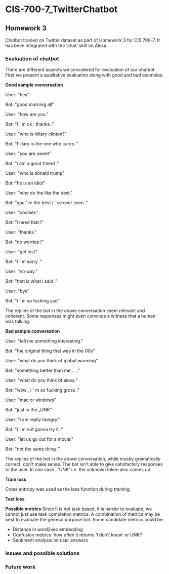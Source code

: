 # CIS-700-7_TwitterChatbot

## Homework 3

Chatbot trained on Twitter dataset as part of Homework 3 for CIS 700-7. It has been integrated with the 'chat' skill on Alexa.

### Evaluation of chatbot
There are different aspects we considered for evaluation of our chatbot. First we present a qualitative evaluation along with good and bad examples.

__Good sample conversation__

User: "hey"

Bot: "good morning all"

User:  "how are you."

Bot: "i ' m ok . thanks ."

User: "who is hillary clinton?"

Bot: "hillary is the one who cares ."

User: "you are sweet"

Bot:  "i am a good friend ."

User: "who is donald trump"

Bot: "he is an idiot"

User: "who do the like the best."

Bot:  "you ' re the best i ' ve ever seen ."

User: "cookies"

Bot: "i need that !"

User: "thanks."

Bot:  "no worries !"

User: "get lost"

Bot: "i ' m sorry ."

User: "no way."

Bot: "that is what i said ."

User: "bye"

Bot: "i ' m so fucking sad"

The replies of the bot in the above conversation seem relevant and coherent. Some responses might even convince a witness that a human was talking.

__Bad sample conversation__

User: "tell me something interesting."

Bot: "the original thing that was in the 00s"

User: "what do you think of global warming"

Bot: "something better than me . . ."

User: "what do you think of alexa."

Bot: "wow , i ' m so fucking gross ."

User: "mac or windows"

Bot: "just in the _UNK"

User: "i am really hungry."

Bot: "i ' m not gonna try it ."

User: "let us go out for a movie."

Bot: "not the same thing ."

The replies of the bot in the above conversation, while mostly gramatically correct, don't make sense. The bot isn't able to give satisfactory responses to the user. In one case , 'UNK' i.e. the unknown token also comes up.

__Train loss__

Cross entropy was used as the loss function during training.

__Test loss__

__Possible metrics__
Since it is not task based, it is harder to evaluate, we cannot just use task completion metrics. 
A combination of metrics may be best to evaluate the general purpose bot. Some candidate metrics could be:
 - Distance in word2vec embedding
 - Confusion metrics: how often it returns ‘I don’t know’ or UNK?
 - Sentiment analysis on user answers
 
### Issues and possible solutions


### Future work
